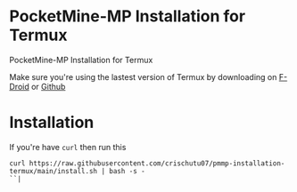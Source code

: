 # PocketMine-MP Installation for Termux
PocketMine-MP Installation for Termux

Make sure you're using the lastest version of Termux by downloading on [F-Droid](https://f-droid.org/en/packages/com.termux/) or [Github](https://github.com/termux/termux-app/releases)
# Installation
If you're have `curl` then run this
```
curl https://raw.githubusercontent.com/crischutu07/pmmp-installation-termux/main/install.sh | bash -s -
``|
